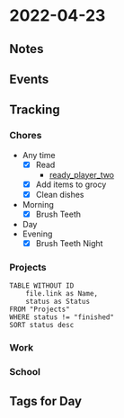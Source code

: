 # 2022-04-23
## Notes

## Events

## Tracking
### Chores
- Any time
	- [x] Read
		- [ready_player_two](../Media/Books/ready_player_two.md)
	- [x] Add items to grocy
	- [x] Clean dishes
- Morning
	- [x] Brush Teeth
- Day
- Evening
	- [x] Brush Teeth Night

### Projects
```dataview
TABLE WITHOUT ID
	file.link as Name,
	status as Status
FROM "Projects"
WHERE status != "finished"
SORT status desc
```

### Work

### School

## Tags for Day